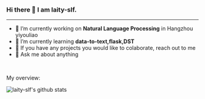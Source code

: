 ### Hi there 👋 I am laity-slf.
---

- 🔭 I’m currently working on **Natural Language Processing** in Hangzhou yiyouliao
- 🌱 I’m currently learning **data-to-text,flask,DST**
- 👯 If you have any projects you would like to colaborate, reach out to me
- 💬 Ask me about anything 


<br />

<div><p>My overview: </p></div>

![laity-slf's github stats](https://github-readme-stats.vercel.app/api?username=laity-slf&show_icons=true)
<br />

